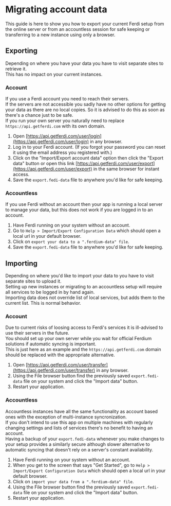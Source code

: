 # Migrating account data

This guide is here to show you how to export your current Ferdi setup from the online server or from an accountless session for safe keeping or transferring to a new instance using only a browser.

## Exporting

Depending on where you have your data you have to visit separate sites to retrieve it.\
This has no impact on your current instances.

### Account

If you use a Ferdi account you need to reach their servers.\
If the servers are not accessible you sadly have no other options for getting your data as there are no local copies. So it is advised to do this as soon as there's a chance just to be safe.\
If you run your own server you naturally need to replace `https://api.getferdi.com` with its own domain.

1. Open [https://api.getferdi.com/user/login](https://api.getferdi.com/user/login) in any browser.
2. Log in to your Ferdi account. (If you forgot your password you can reset it using the email address you registered with.)
3. Click on the "Import/Export account data" option then click the "Export data" button or open this link [https://api.getferdi.com/user/export](https://api.getferdi.com/user/export) in the same browser for instant access.
4. Save the `export.fedi-data` file to anywhere you'd like for safe keeping.

### Accountless


If you use Ferdi without an account then your app is running a local server to manage your data, but this does not work if you are logged in to an account.

1. Have Ferdi running on your system without an account.
2. Go to `Help > Import/Export Configuration Data` which should open a local url in your default browser.
3. Click on `export your data to a ".ferdium-data" file`.
4. Save the `export.fedi-data` file to anywhere you'd like for safe keeping.

## Importing

Depending on where you'd like to import your data to you have to visit separate sites to upload it.\
Setting up new instances or migrating to an accountless setup will require all services to be logged in by hand again.\
Importing data does not override list of local services, but adds them to the current list. This is normal behavior.

### Account

Due to current risks of loosing access to Ferdi's services it is ill-advised to use their servers in the future.\
You should set up your own server while you wait for official Ferdium solutions if automatic syncing is important.\
This is just here as an example and the `https://api.getferdi.com` domain should be replaced with the appropriate alternative. 

1. Open [https://api.getferdi.com/user/transfer](https://api.getferdi.com/user/transfer) in any browser.
2. Using the File browser button find the previously saved `export.fedi-data` file on your system and click the "Import data" button.
3. Restart your application.

### Accountless

Accountless instances have all the same functionality as account based ones with the exception of multi-instance syncronization.\
If you don't intend to use this app on multiple machines with regularly changing settings and lists of services there's no benefit to having an account.\
Having a backup of your `export.fedi-data` whenever you make changes to your setup provides a similarly secure although slower alternative to automatic syncing that doesn't rely on a server's constant availability.

1. Have Ferdi running on your system without an account.
2. When you get to the screen that says "Get Started", go to `Help > Import/Export Configuration Data` which should open a local url in your default browser.
4. Click on `import your data from a ".ferdium-data" file`.
5. Using the File browser button find the previously saved `export.fedi-data` file on your system and click the "Import data" button.
6. Restart your application.
